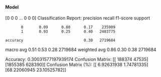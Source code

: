 #### Model
[0 0 0 ... 0 0 0]
Classification Report:
              precision    recall  f1-score   support

           0       0.09      0.80      0.17    235909
           1       0.93      0.25      0.40   2483775

    accuracy                           0.30   2719684
   macro avg       0.51      0.53      0.28   2719684
weighted avg       0.86      0.30      0.38   2719684

Accuracy: 0.30031577197939174
Confusion Matrix:
[[ 188374   47535]
 [1855385  628390]]
Confusion Matrix (%):
[[ 6.92631938  1.74781335]
 [68.22060945 23.10525782]]
